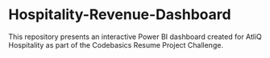 # Hospitality-Revenue-Dashboard
This repository presents an interactive Power BI dashboard created for AtliQ Hospitality as part of the Codebasics Resume Project Challenge.
